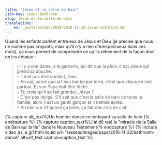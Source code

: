 ```yaml
---
title: 'Jésus et la salle de bain'
i18n-key: jesus-bathroom
slug: jesus-et-la-salle-de-bain
translations:
    en: _posts/en/dad/2018/2018-11-22-jesus-bathroom.md
---
```


Quand les enfants parlent entre eux de Jésus et Dieu (je précise que nous ne
somme pas croyants, mais qu'il n'y a rien d'irrespectueux dans ces mots), ça
nous permet de comprendre ce qu'ils retiennent de la façon dont on les éduque :

<!-- more -->

> – Il y a une dame, à la garderie, qui dit que la pluie, c'est Jésus qui prend
> sa douche.  
> – Il doit pas être content, Dieu.  
> – Ah oui, parce que si l'eau tombe par terre, c'est que Jésus en met partout.
> Et son Papa doit être fâché.  
> – Tu crois qu'il se fait gronder, Jésus ?  
> – C'est pas obligé. S'il sait que c'est la salle de bain de toute la famille,
> alors il est un gentil garçon et il nettoie après.  
> – Ah ben oui. Et quand ça brille, ça fait des arcs en ciel !

{% capture alt_text%}Un homme danse en nettoyant sa salle de
bain.{% endcapture %} {% capture caption_text%}J'ai dû raté le "miracle de la
Salle de Bain qui brille" dans le Nouveau Testament{% endcapture %}
{% include video_as_a_gif.html.liquid
url="/assets/images/papa/2018-11-22/bathroom-dance"
alt=alt_text
caption=caption_text
%}

